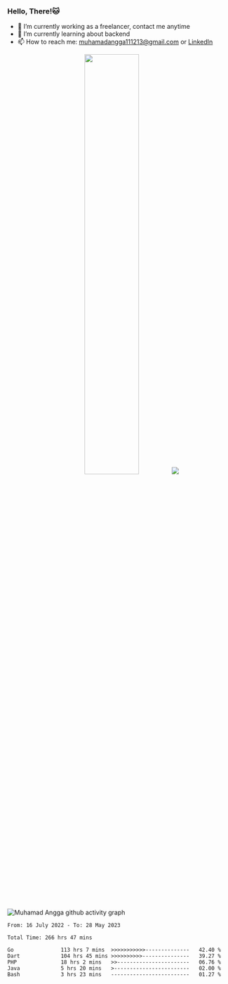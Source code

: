 
### Hello, There!🐱

- 🔭 I’m currently working as a freelancer, contact me anytime
- 🌱 I’m currently learning about backend
- 📫 How to reach me: [muhamadangga111213@gmail.com](mailto:muhamadangga111213@gmail.com) or [LinkedIn](https://www.linkedin.com/in/muhamad-angga)

<p align="center">
    <img width="49.5%" src="https://github-readme-stats.vercel.app/api?username=muhangga&count_private=true&theme=ocean_dark&show_icons=true" />
    &nbsp;
    <img src="https://github-readme-stats.vercel.app/api/top-langs/?username=muhangga&langs_count=8&layout=compact&theme=ocean_dark&show_icons=true" />
</p>

![Muhamad Angga github activity graph](https://github-readme-activity-graph.cyclic.app/graph?username=muhangga&custom_title=Angga&color=708090&theme=github-dark)


<!--START_SECTION:waka-->

```text
From: 16 July 2022 - To: 28 May 2023

Total Time: 266 hrs 47 mins

Go               113 hrs 7 mins  >>>>>>>>>>>--------------   42.40 %
Dart             104 hrs 45 mins >>>>>>>>>>---------------   39.27 %
PHP              18 hrs 2 mins   >>-----------------------   06.76 %
Java             5 hrs 20 mins   >------------------------   02.00 %
Bash             3 hrs 23 mins   -------------------------   01.27 %
```

<!--END_SECTION:waka-->
